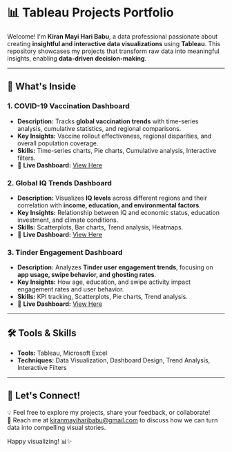 # 📊 Tableau Projects Portfolio

Welcome! I'm **Kiran Mayi Hari Babu**, a data professional passionate about creating **insightful and interactive data visualizations** using **Tableau**. This repository showcases my projects that transform raw data into meaningful insights, enabling **data-driven decision-making**.

---

## 📌 What's Inside

### **1. COVID-19 Vaccination Dashboard**
- **Description:** Tracks **global vaccination trends** with time-series analysis, cumulative statistics, and regional comparisons.  
- **Key Insights:** Vaccine rollout effectiveness, regional disparities, and overall population coverage.  
- **Skills:** Time-series charts, Pie charts, Cumulative analysis, Interactive filters.  
- 🔗 **Live Dashboard:** [View Here](https://public.tableau.com/app/profile/kiran.mayi.hari.babu/viz/Covidportfolio_16991567596020/VaccinationDash)  

### **2. Global IQ Trends Dashboard**
- **Description:** Visualizes **IQ levels** across different regions and their correlation with **income, education, and environmental factors**.  
- **Key Insights:** Relationship between IQ and economic status, education investment, and climate conditions.  
- **Skills:** Scatterplots, Bar charts, Trend analysis, Heatmaps.  
- 🔗 **Live Dashboard:** [View Here](https://public.tableau.com/views/GlobalIQTrendsDashboard/Dashboard1) 

### **3. Tinder Engagement Dashboard**
- **Description:** Analyzes **Tinder user engagement trends**, focusing on **app usage, swipe behavior, and ghosting rates**.  
- **Key Insights:** How age, education, and swipe activity impact engagement rates and user behavior.  
- **Skills:** KPI tracking, Scatterplots, Pie charts, Trend analysis.  
- 🔗 **Live Dashboard:** [View Here](https://public.tableau.com/app/profile/kiran.mayi.hari.babu/viz/TinderEngagementInsights/TinderEngagementInsights) 

---

## 🛠 **Tools & Skills**
- **Tools:** Tableau, Microsoft Excel  
- **Techniques:** Data Visualization, Dashboard Design, Trend Analysis, Interactive Filters  

---

## 💬 **Let's Connect!**
💡 Feel free to explore my projects, share your feedback, or collaborate!  
📧 Reach me at [kiranmayiharibabu@gmail.com](mailto:kiranmayiharibabu@gmail.com) to discuss how we can turn data into compelling visual stories.  

Happy visualizing! 📊✨
